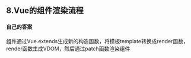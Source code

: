 ## 8.Vue的组件渲染流程
#### 自己的答案
组件通过Vue.extends生成新的构造函数，将模板template转换成render函数，render函数生成VDOM，然后通过patch函数渲染组件

